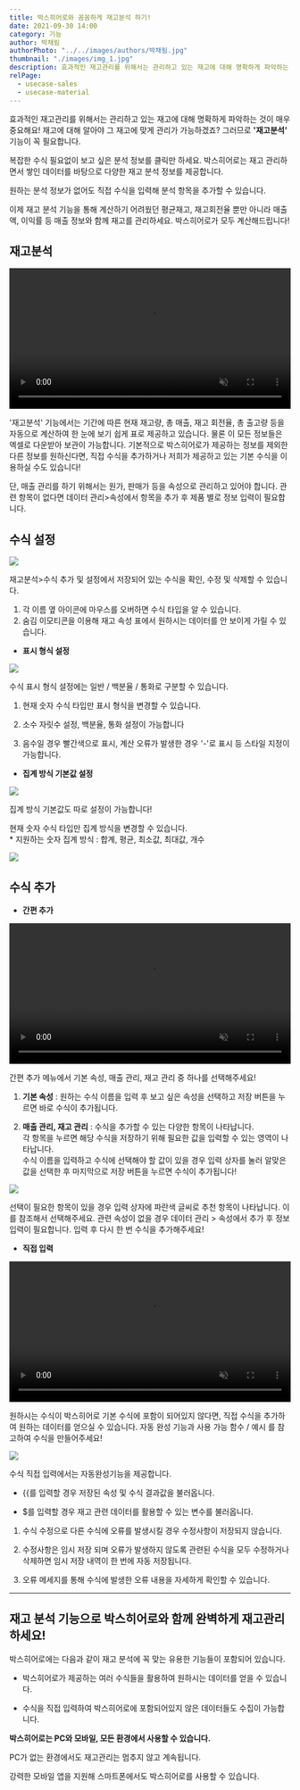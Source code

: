 ```yaml
---
title: 박스히어로와 꼼꼼하게 재고분석 하기!
date: 2021-09-30 14:00
category: 기능
author: 박채림
authorPhoto: "../../images/authors/박채림.jpg"
thumbnail: "./images/img_1.jpg"
description: 효과적인 재고관리를 위해서는 관리하고 있는 재고에 대해 명확하게 파악하는 것이 매우 중요해요!
relPage: 
  - usecase-sales 
  - usecase-material
---
```


효과적인 재고관리를 위해서는 관리하고 있는 재고에 대해 명확하게 파악하는 것이 매우 중요해요! 재고에 대해 알아야 그 재고에 맞게 관리가 가능하겠죠? 그러므로 **'재고분석'** 기능이 꼭 필요합니다.



복잡한 수식 필요없이 보고 싶은 분석 정보를 클릭만 하세요. 박스히어로는 재고 관리하면서 쌓인 데이터를 바탕으로 다양한 재고 분석 정보를 제공합니다.

원하는 분석 정보가 없어도 직접 수식을 입력해 분석 항목을 추가할 수 있습니다.

이제 재고 분석 기능을 통해 계산하기 어려웠던 평균재고, 재고회전율 뿐만 아니라 매출액, 이익률 등 매출 정보와 함께 재고를 관리하세요. 박스히어로가 모두 계산해드립니다!

## 재고분석

<video src="images/img_2.mp4" style="width:100%" muted autoplay loop playsinline></video>
<invisible></invisible>

'재고분석' 기능에서는 기간에 따른 현재 재고량, 총 매출, 재고 회전율, 총 출고량 등을 자동으로 계산하여 한 눈에 보기 쉽게 표로 제공하고 있습니다. 물론 이 모든 정보들은 엑셀로 다운받아 보관이 가능합니다. 기본적으로 박스히어로가 제공하는 정보를 제외한 다른 정보를 원하신다면, 직접 수식을 추가하거나 저희가 제공하고 있는 기본 수식을 이용하실 수도 있습니다!

단, 매출 관리를 하기 위해서는 원가, 판매가 등을 속성으로 관리하고 있어야 합니다. 관련 항목이 없다면 데이터 관리>속성에서 항목을 추가 후 제품 별로 정보 입력이 필요합니다.

## 수식 설정

![](images/img_3.png)

재고분석>수식 추가 및 설정에서 저장되어 있는 수식을 확인, 수정 및 삭제할 수 있습니다. 

1. 각 이름 옆 아이콘에 마우스를 오버하면 수식 타입을 알 수 있습니다. <br/>
2. 숨김 이모티콘을 이용해 재고 속성 표에서 원하시는 데이터를 안 보이게 가릴 수 있습니다. <br/>


- **표시 형식 설정**

![](images/img_4.png)

수식 표시 형식 설정에는 일반 / 백분율 / 통화로 구분할 수 있습니다. 

<notice-box>

1. 현재 숫자 수식 타입만 표시 형식을 변경할 수 있습니다.

1. 소수 자릿수 설정, 백분율, 통화 설정이 가능합니다

1. 음수일 경우 빨간색으로 표시, 계산 오류가 발생한 경우 '-'로 표시 등 스타일 지정이 가능합니다.

</notice-box>



- **집계 방식 기본값 설정**

![](images/img_5.png)

집계 방식 기본값도 따로 설정이 가능합니다!

<notice-box>

현재 숫자 수식 타입만 집계 방식을 변경할 수 있습니다. <br/>
<gray-text>* 지원하는 숫자 집계 방식 : 합계, 평균, 최소값, 최대값, 개수</gray-text>

</notice-box>



![](images/img_6.jpg)

## 수식 추가

- **간편 추가**

<video src="images/img_7.mp4" style="width:100%" muted autoplay loop playsinline></video>
<invisible></invisible>

간편 추가 메뉴에서 기본 속성, 매출 관리, 재고 관리 중 하나를 선택해주세요!  

1. **기본 속성** : 원하는 수식 이름을 입력 후 보고 싶은 속성을 선택하고 저장 버튼을 누르면 바로 수식이 추가됩니다.

1. **매출 관리, 재고 관리** : 수식을 추가할 수 있는 다양한 항목이 나타납니다.<br/>
각 항목을 누르면 해당 수식을 저장하기 위해 필요한 값을 입력할 수 있는 영역이 나타납니다.<br/>
수식 이름을 입력하고 수식에 선택해야 할 값이 있을 경우 입력 상자를 눌러 알맞은 값을 선택한 후 마지막으로 저장 버튼을 누르면 수식이 추가됩니다!

![](images/img_8.png)

<tip-box>

선택이 필요한 항목이 있을 경우 입력 상자에 파란색 글씨로 추천 항목이 나타납니다. 이를 참조해서 선택해주세요. 관련 속성이 없을 경우 데이터 관리 > 속성에서 추가 후 정보 입력이 필요합니다. 입력 후 다시 한 번 수식을 추가해주세요!

</tip-box>

- **직접 입력**

<video src="images/img_9.mp4" style="width:100%" muted autoplay loop playsinline></video>
<invisible></invisible>

원하시는 수식이 박스히어로 기본 수식에 포함이 되어있지 않다면, 직접 수식을 추가하여 원하는 데이터를 얻으실 수 있습니다. 자동 완성 기능과 사용 가능 함수 / 예시 를 참고하여 수식을 만들어주세요!

![](images/img_10.png)

수식 직접 입력에서는 자동완성기능을 제공합니다.

- {{를 입력할 경우 저장된 속성 및 수식 결과값을 불러옵니다.

- $를 입력할 경우 재고 관련 데이터를 활용할 수 있는 변수를 불러옵니다.

<caution-box>

1. 수식 수정으로 다른 수식에 오류를 발생시킬 경우 수정사항이 저장되지 않습니다.

1. 수정사항은 임시 저장 되며 오류가 발생하지 않도록 관련된 수식을 모두 수정하거나 삭제하면 임시 저장 내역이 한 번에 자동 저장됩니다.

1. 오류 메세지를 통해 수식에 발생한 오류 내용을 자세하게 확인할 수 있습니다.

</caution-box>



<hr/>

## 재고 분석 기능으로 박스히어로와 함께 완벽하게 재고관리하세요!

박스히어로에는 다음과 같이 재고 분석에 꼭 맞는 유용한 기능들이 포함되어 있습니다.

- 박스히어로가 제공하는 여러 수식들을 활용하여 원하시는 데이터를 얻을 수 있습니다.

- 수식을 직접 입력하여 박스히어로에 포함되어있지 않은 데이터들도 수집이 가능합니다.



<tip-box>

**박스히어로는 PC와 모바일, 모든 환경에서 사용할 수 있습니다.**

PC가 없는 환경에서도 재고관리는 멈추지 않고 계속됩니다.

강력한 모바일 앱을 지원해 스마트폰에서도 박스히어로를 사용할 수 있습니다.

</tip-box>



